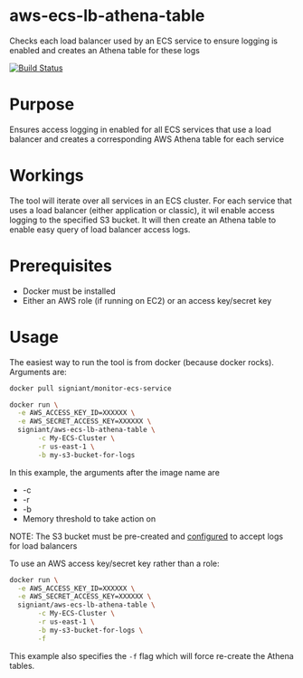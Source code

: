 # aws-ecs-lb-athena-table
Checks each load balancer used by an ECS service to ensure logging is enabled and creates an Athena table for these logs

[![Build Status](https://travis-ci.org/Signiant/aws-ecs-lb-athena-table.svg?branch=master)](https://travis-ci.org/Signiant/aws-ecs-lb-athena-table)

# Purpose
Ensures access logging in enabled for all ECS services that use a load balancer and creates a corresponding AWS Athena table for each service

# Workings
The tool will iterate over all services in an ECS cluster.  For each service that uses a load balancer (either application or classic), it wil enable access logging to the specified S3 bucket.  It will then create an Athena table to enable easy query of load balancer access logs.

# Prerequisites
* Docker must be installed
* Either an AWS role (if running on EC2) or an access key/secret key

# Usage

The easiest way to run the tool is from docker (because docker rocks).  Arguments are:

```bash
docker pull signiant/monitor-ecs-service
```

```bash
docker run \
  -e AWS_ACCESS_KEY_ID=XXXXXX \
  -e AWS_SECRET_ACCESS_KEY=XXXXXX \
  signiant/aws-ecs-lb-athena-table \
       -c My-ECS-Cluster \
       -r us-east-1 \
       -b my-s3-bucket-for-logs
```

In this example, the arguments after the image name are

* -c <ECS cluster name>
* -r <region>
* -b <S3 bucket to place access logs in>
* Memory threshold to take action on

NOTE:  The S3 bucket must be pre-created and [configured](http://docs.aws.amazon.com/elasticloadbalancing/latest/classic/enable-access-logs.html) to accept logs for load balancers

To use an AWS access key/secret key rather than a role:

```bash
docker run \
  -e AWS_ACCESS_KEY_ID=XXXXXX \
  -e AWS_SECRET_ACCESS_KEY=XXXXXX \
  signiant/aws-ecs-lb-athena-table \
       -c My-ECS-Cluster \
       -r us-east-1 \
       -b my-s3-bucket-for-logs \
       -f
```

This example also specifies the `-f` flag which will force re-create the Athena tables.
